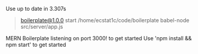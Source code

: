 Use up to date in 3.307s

> boilerplate@1.0.0 start /home/ecstat1c/code/boilerplate
> babel-node src/server/app.js

MERN Boilerplate listening on port 3000! to get started
Use 'npm install && npm start' to get started
